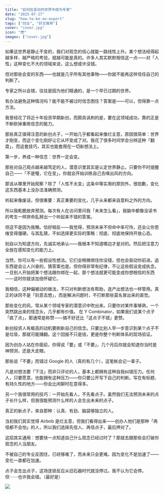 ```yaml
---
title: "如何在变动的世界中成为专家"
date: "2025-07-27"
slug: "how-to-be-an-expert"
tags: ["创业", "好文推荐"]
cover: "cover.jpg"
icon: "😎"
images: ["cover.jpg"]
---
```

如果这世界是静止不变的，我们对观念的信心就能一路线性上升。某个想法经得起越多样、越严格的考验，就越可能是真的。许多人其实默默相信这一点——对「人性」这种变化不大的领域来说，这么想或许没错。



但对那些会变的东西——也就是几乎所有其他事物——你就不能再这样信任自己的判断了。



专家之所以会错，往往是因为他们精通的，是一个早已过期的世界。



有办法避免这种情况吗？能不能不被过时信念困住？答案是——可以，但得靠一点方法。



我曾经花了将近十年投资早期新创，而颇具讽刺的是，要在这领域成功，靠的正是不断砍掉重练信念的能力。



那些真正值得注意的新创点子，一开始几乎都看起来像烂主意，原因很简单：世界才刚变，而这个变化刚好让它从坏变成了对。我花了很多时间学会分辨这种「翻盘」，而这套技巧，其实也能套用在一切新想法上。



第一步，养成一种信念：世界一定会变。



那些对自己观点越来越笃定的人，潜意识里其实是认定世界静止。只要你不时提醒自己——「不是喔，它在变」，你就会开始训练自己去嗅出风的方向。



那该从哪里开始观察？除了「人性不太变」这条中等实用的原则外，很抱歉，变化这东西基本上没办法准确预测。



听起来像废话，但很重要：真正重要的变化，几乎从来都来自意料之外的方向。



所以我乾脆放弃预测。每次有人在访问里问我「未来怎么看」，我脑中都像没读书的考生一样拼命乱掰出一个听起来不错的答案。



但这不是因为我懒。恰好相反——我觉得，预测未来不但命中率可怜，还会让你思维变得僵硬。与其乱猜，不如选择更实际的策略：彻底、彻底地保持开放心态。



别自以为知道方向，先诚实地承认——我根本不知道哪边才是对的。然后把注意力全放在感知变化的能力上。



当然，你可以有一些假设性想法。它们会稍微绑住你没错，但也会驱动你前进。追东西是会让人兴奋的，猜答案也是。但你得非常有纪律，不让这些假设变成执念。
一旦别人开始把某个想法跟你绑在一起，那个想法就更可能变成你想相信的东西——这时你就该加倍怀疑它。



我相信，这种偏被动的做法，不只对判断想法有帮助，连产出想法也一样管用。真正的诀窍不是「刻意去想」，而是解决问题时，不打断那些莫名冒出来的直觉。



那些变化的风，常从某个领域专家的潜意识中吹出来。只要你对某件事够熟，一个突然跳出来的怪念头，几乎都有价值。
在 Y Combinator，如果我们说某个点子「疯了点」，那通常是称赞——搞不好还比「这点子不错」更赞。



新创投资人有极高的动机要刷新自己的信念。只要比别人早一步意识到某个点子不是垃圾，那就可能赚翻。这个回报不只是钱，更是你整个判断体系的现场验证。



因为创办人站在你面前，你得说「要」或「不要」，几个月后你就会知道你当时是神预测，还是大走眼。



那些说「不要」而错过 Google 的人（真的有几个），这笔帐会记一辈子。



凡是对想法要「下注」而非只评论的人，基本上都拥有这种自我纠错压力。任何人，只要愿意，也能拥有这种压力——你只要公开写下自己的判断。写在有标题、有持久性的地方——你会比闲聊时在意得多。



另一个我很常用的技巧：一开始先看人，不先看点子。虽然我们无法预测未来的点子长什么样，但我很能预测什么样的人会生出未来的点子。



真正的新点子，来自那种：认真、有劲、脑袋够独立的人。



当初我们其实觉得 Airbnb 是烂主意，但我们看得出来——创办人他们是那种「再怪都不会怕」的人，所以我们选择先信人、再信点子，最后押对了。



这招其实通用：想要快一点知道自己什么观念已经过时了？那就去跟那些会打破你观念的人当朋友。



不被自己的专业反困住，已经够难了，而未来只会更难。因为变化不是加速了——变化一直都在加速。



点子会生出点子，这场连锁反应从旧石器时代就没停过。我不认为它会停。
但⋯⋯也许我会错。（最好是）




![](https://prod-files-secure.s3.us-west-2.amazonaws.com/112d0858-5090-4d34-a606-b75eb8d65fd2/46476355-9cf3-4e99-9b7a-3531bc426380/1000202064.png?X-Amz-Algorithm=AWS4-HMAC-SHA256&X-Amz-Content-Sha256=UNSIGNED-PAYLOAD&X-Amz-Credential=ASIAZI2LB46632DOLHFV%2F20250903%2Fus-west-2%2Fs3%2Faws4_request&X-Amz-Date=20250903T114318Z&X-Amz-Expires=3600&X-Amz-Security-Token=IQoJb3JpZ2luX2VjENv%2F%2F%2F%2F%2F%2F%2F%2F%2F%2FwEaCXVzLXdlc3QtMiJGMEQCIHDDkHWoUi5q%2FrrTaDSTfxfHf2lFjZEY5K0HCyDqGABiAiAX0OoEMbq12sHkow8J0oaZQvMrFByBcbtL2UGQopztNCr%2FAwhEEAAaDDYzNzQyMzE4MzgwNSIM7Q26UqmJ4Fmv8O97KtwDQ9sszB02Z8arRsvYgQpLM5I919PAFd1CKqTe3XVGh3xwbmeB3kkKdAGM%2FVFDL6RgMt6CaU0V6UYOjHuNEyYwqz6%2FYg53wJgSe8oKvssXtopdHS84FSlkzFIIzFe86H%2F78olMKyHkU6KSY5sN0FFkR4OPl5AE%2FGdUZgu7IZ7GFLw02bVSdrzBfCizlCaS%2Fo2sAJpDoTCRcBZts6C1Qhm0Uzp32j18mbzaEHbZFBMnd5kFggrIHtNvGuLVZlJhhepYOhS4E4O%2FGDd4crS23KVheoQY9AtNzn%2FQyun7i%2BmLvfr7CwS2bgbSMNsKoZ0INicWWZErcvTCFBeuDwguvImwptExKEsmc492G6tn7QYyp01KCH7jf2yJMwzWQpBlH%2FRIogpmCt2pA52j%2FlWaR8pssZWob0Zs1P8d3TGpmzy4rWYpUxrVu3YG5g5y4TAVUvXI4%2FZStuT9UKfFIS6hljxeEmom0mSZ%2BEfRugqNsL2iH4fKWa%2FqL050UrWDxM20vmVLAlVncIDbMAclLxdXYmvtRo3jYpd1IWXUGh332%2F7YU72qXrzwFKcfLQr%2F4VI%2F8Wmkd2DiYDidnLK3isT1xDIiMmLcAlpRLRT9FFr0hRQhYEn92infOepUjelOC14wqLHgxQY6pgG0ZZPHuwwMKKUTaSftUx7BGvx3RJGwSJsp5xaMRFRvAOmBap3Hoe4t%2F50tJHA%2FqODwY4jfdL1h%2BS%2BQ7vBpSZAX7XBEDebWG35zh6SLna2cYAqWanYksCcfolAXQwu2WZ%2FN3ttIUBknPbJjjmxZ%2FTzj3C4cmaQI93PeShJMr6PWDjJWjxCyu8qX99glOufqNq%2B5YxPQJIelmdtwNpi4DeW5y4I1IZSJ&X-Amz-Signature=c61ef734e106977bd792c1dbec287645e491f2765eb7f30b431cc97f6c3e9e14&X-Amz-SignedHeaders=host&x-amz-checksum-mode=ENABLED&x-id=GetObject)

